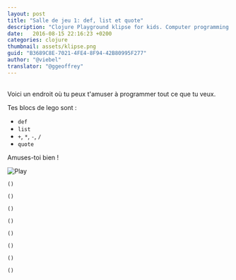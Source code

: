 ```yaml
---
layout: post
title: "Salle de jeu 1: def, list et quote"
description: "Clojure Playground klipse for kids. Computer programming course"
date:   2016-08-15 22:16:23 +0200
categories: clojure
thumbnail: assets/klipse.png
guid: "B3689C8E-7021-4FE4-8F94-42B80995F277"
author: "@viebel"
translator: "@ggeoffrey"
---
```



<br/>
<!-- Here is it the place for you to build whatever you want. -->
Voici un endroit où tu peux t'amuser à programmer tout ce que tu veux.

<br/>
<!-- Here is it the place for you to build whatever you want. -->
<!-- Here is it the place for you to build whatever you want. -->

<!-- Your lego blocks are: -->
Tes blocs de lego sont :

- `def`
- `list`
- `+`, `*`, `-`, `/`
- `quote`

<!-- Enjoy! -->
Amuses-toi bien !

![Play](/assets/images/playground_sanbox.jpg)

~~~klipse
()
~~~

~~~klipse
()
~~~

~~~klipse
()
~~~

~~~klipse
()
~~~

~~~klipse
()
~~~

~~~klipse
()
~~~

~~~klipse
()
~~~

~~~klipse
()
~~~
